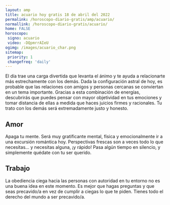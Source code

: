 ```yaml
---
layout: amp
title: acuario hoy gratis 18 de abril del 2022 
permalink: /horoscopo-diario-gratis/amp/acuario/
normallink: /horoscopo-diario-gratis/acuario/
home: FALSE
horoscopo:
 signo: acuario
 video: -DQpmrrAIeU
ogimg: /images/acuario_char.png
sitemap:
 priority: 1
 changefreq: 'daily'
---
```



El día trae una carga divertida que levanta el ánimo y te ayuda a relacionarte más estrechamente con los demás. Dada la configuración astral de hoy, es probable que las relaciones con amigos y personas cercanas se conviertan en un tema importante. Gracias a esta combinación de energías, descubrirás que puedes pensar con mayor objetividad en tus emociones y tomar distancia de ellas a medida que haces juicios firmes y racionales. Tu trato con los demás será extremadamente justo y honesto.

## Amor

Apaga tu mente. Será muy gratificante mental, física y emocionalmente ir a una excursión romántica hoy. Perspectivas frescas son a veces todo lo que necesitas... y necesitas alguna, ¡y rápido! Pasa algún tiempo en silencio, y simplemente quédate con tu ser querido.

## Trabajo

La obediencia ciega hacia las personas con autoridad en tu entorno no es una buena idea en este momento. Es mejor que hagas preguntas y que seas precavido/a en vez de cumplir a ciegas lo que te piden. Tienes todo el derecho del mundo a ser precavido/a.